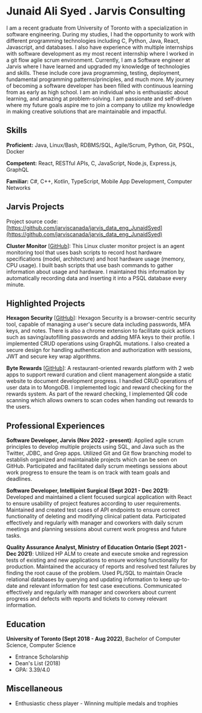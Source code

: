# Junaid Ali Syed . Jarvis Consulting

I am a recent graduate from University of Toronto with a specialization in software engineering. During my studies, I had the opportunity to work with different programming technologies including C, Python, Java, React, Javascript, and databases. I also have experience with multiple internships with software development as my most recent internship where I worked in a git flow agile scrum environment. Currently, I am a Software engineer at Jarvis where I have learned and upgraded my knowledge of technologies and skills. These include core java programming, testing, deployment, fundamental programming patterns/principles, and much more. My journey of becoming a software developer has been filled with continuous learning from as early as high school. I am an individual who is enthusiastic about learning, and amazing at problem-solving. I am passionate and self-driven where my future goals aspire me to join a company to utilize my knowledge in making creative solutions that are maintainable and impactful.

## Skills

**Proficient:** Java, Linux/Bash, RDBMS/SQL, Agile/Scrum, Python, Git, PSQL, Docker

**Competent:** React, RESTful APIs, C, JavaScript, Node.js, Express.js, GraphQL

**Familiar:** C#, C++, Kotlin, TypeScript, Mobile App Development, Computer Networks

## Jarvis Projects

Project source code: [https://github.com/jarviscanada/jarvis_data_eng_JunaidSyed](https://github.com/jarviscanada/jarvis_data_eng_JunaidSyed)


**Cluster Monitor** [[GitHub](https://github.com/jarviscanada/jarvis_data_eng_JunaidSyed/tree/master/linux_sql)]: This Linux cluster monitor project is an agent monitoring tool that uses bash scripts to record host hardware specifications (model, architecture) and host hardware usage (memory, CPU usage). I built bash scripts that use bash commands to gather information about usage and hardware. I maintained this information by automatically recording data and inserting it into a PSQL database every minute.


## Highlighted Projects
**Hexagon Security** [[GitHub](https://github.com/junaidsyedali/hexagon-security)]: Hexagon Security is a browser-centric security tool, capable of managing a user's secure data including passwords, MFA keys, and notes. There is also a chrome extension to facilitate quick actions such as saving/autofilling passwords and adding MFA keys to their profile. I implemented CRUD operations using GraphQL mutations. I also created a secure design for handling authentication and authorization with sessions, JWT and secure key wrap algorithms.

**Byte Rewards** [[GitHub](https://github.com/junaidsyedali/bytes-rewards)]: A restaurant-oriented rewards platform with 2 web apps to support reward curation and client management alongside a static website to document development progress. I handled CRUD operations of user data in to MongoDB. I implemented logic and reward checking for the rewards system. As part of the reward checking, I implemented QR code scanning which allows owners to scan codes when handing out rewards to the users.


## Professional Experiences

**Software Developer, Jarvis (Nov 2022 - present)**: Applied agile scrum principles to develop multiple projects using SQL, and Java such as the Twitter, JDBC, and Grep apps. Utilized Git and Git flow branching model to establish organized and maintainable projects which can be seen on GitHub. Participated and facilitated daily scrum meetings sessions about work progress to ensure the team is on track with team goals and deadlines.

**Software Developer, Intellijoint Surgical (Sept 2021 - Dec 2021)**: Developed and maintained a client focused surgical application with React to ensure usability of project features according to user requirements. Maintained and created test cases of API endpoints to ensure correct functionality of deleting and modifying clinical patient data. Participated effectively and regularly with manager and coworkers with daily scrum meetings and planning sessions about current work progress and future tasks.

**Quality Assurance Analyst, Ministry of Education Ontario (Sept 2021 - Dec 2021)**: Utilized HP ALM to create and execute smoke and regression tests of existing and new applications to ensure working functionality for production. Maintained the accuracy of reports and resolved test failures by finding the root cause of the problem. Used PL/SQL to maintain Oracle relational databases by querying and updating information to keep up-to-date and relevant information for test case executions. Communicated effectively and regularly with manager and coworkers about current progress and defects with reports and tickets to convey relevant information.


## Education
**University of Toronto (Sept 2018 - Aug 2022)**, Bachelor of Computer Science, Computer Science
- Entrance Scholarship
- Dean's List (2018)
- GPA: 3.39/4.0


## Miscellaneous
- Enthusiastic chess player - Winning multiple medals and trophies